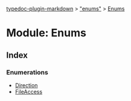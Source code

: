 [typedoc-plugin-markdown](../index.md) > ["enums"](../modules/_enums_.md) > [Enums](../modules/_enums_.enums.md)

# Module: Enums

## Index

### Enumerations

* [Direction](../enums/_enums_.enums.direction.md)
* [FileAccess](../enums/_enums_.enums.fileaccess.md)



